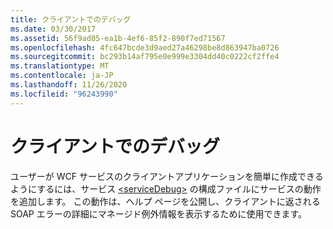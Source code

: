 ```yaml
---
title: クライアントでのデバッグ
ms.date: 03/30/2017
ms.assetid: 56f9ad05-ea1b-4ef6-85f2-890f7ed71567
ms.openlocfilehash: 4fc647bcde3d9aed27a46298be8d863947ba0726
ms.sourcegitcommit: bc293b14af795e0e999e3304dd40c0222cf2ffe4
ms.translationtype: MT
ms.contentlocale: ja-JP
ms.lasthandoff: 11/26/2020
ms.locfileid: "96243990"
---
```

# <a name="debugging-on-the-client"></a>クライアントでのデバッグ

ユーザーが WCF サービスのクライアントアプリケーションを簡単に作成できるようにするには、サービス [\<serviceDebug>](../../../configure-apps/file-schema/wcf/servicedebug.md) の構成ファイルにサービスの動作を追加します。 この動作は、ヘルプ ページを公開し、クライアントに返される SOAP エラーの詳細にマネージド例外情報を表示するために使用できます。
